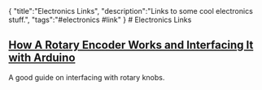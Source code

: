 <steelsky>
{
  "title":"Electronics Links",
  "description":"Links to some cool electronics stuff.",
  "tags":"#electronics #link"
}
</steelsky>
# Electronics Links

## [How A Rotary Encoder Works and Interfacing It with Arduino](https://lastminuteengineers.com/rotary-encoder-arduino-tutorial/)

A good guide on interfacing with rotary knobs. 

